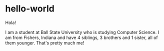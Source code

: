 # hello-world

Hola!

I am a student at Ball State University who is studying Computer Science. I am from Fishers, Indiana and have 4 siblings, 3 brothers and 1 
sister, all of them younger. That's pretty much me!
